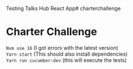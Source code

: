 Testing Talks Hub React App# charterchallenge
# Charter Challenge

`Nvm use 16` (I got errors with the latest version)  
`Yarn start` (This should also install dependencies)  
`Yarn run cucumber:dev` (this will execute the tests)  
